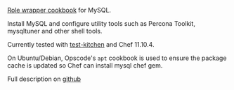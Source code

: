 [Role wrapper cookbook](http://www.getchef.com/blog/2013/12/03/doing-wrapper-cookbooks-right/) for MySQL.

Install MySQL and configure utility tools such as Percona Toolkit, mysqltuner and other shell tools.

Currently tested with [test-kitchen](https://github.com/test-kitchen/test-kitchen) and Chef 11.10.4.

On Ubuntu/Debian, Opscode's `apt` cookbook is used to ensure the package
cache is updated so Chef can install mysql chef gem.

Full description on [github](https://github.com/fabn/chef-mysql_role)

